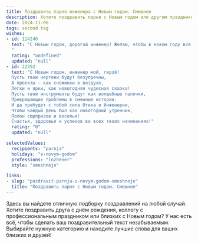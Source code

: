 ```yaml
---
title: Поздравить парня инженера с Новым годом. Смешное
description: Хотите поздравить парня с Новым годом или другим праздником? Наш ИИ создаст незабываемое поздравление, а вы обязательно выделитесь среди других.  
date: 2024-11-06
tags: second tag
wishes:
- id: 114240
  text: "С Новым годом, дорогой инженер! Желаю, чтобы в новом году все шестеренки твоей жизни работали как часы (а лучше — как космический корабль!),  а все задачи решались с легкостью и  юмором, достойным самого гениального изобретателя!  Пусть твой креатив не иссякнет, а проблемы решаются с помощью не только формул, но и праздничного настроения!  С Новым годом!
  "
  rating: "undefined"
  updated: "null"
- id: 22392
  text: "С Новым годом, инженер мой, герой!
  Пусть твои чертежи будут безупречны,
  А проекты – как снежинки в воздухе,
  Легки и ярки, как новогодняя чудесная сказка!
  Пусть твои инструменты будут как волшебные палочки,
  Превращающие проблемы в смешные истории.
  И да пребудет с тобой сила Отика и Инженерии,
  Чтобы каждый день был как новогодний утренник,
  Полон сюрпризов и веселья!
  Счастья, здоровья и успехов во всех твоих начинаниях!"
  rating: "0"
  updated: "null"

selectedValues:
  recipients: "parnja"
  holidays: "s-novym-godom"
  professions: "inzhener"
  style: "smeshnoje"

links:
- slug: "pozdravit-parnja-s-novym-godom-smeshnoje"
  title: "Поздравить парня с Новым годом. Смешное"
---
```


Здесь вы найдете отличную подборку поздравлений на любой случай. 
Хотите поздравить друга с днём рождения, коллегу с профессиональным праздником или близких с Новым годом? У нас есть всё, чтобы сделать ваш поздравительный текст незабываемым. Выбирайте нужную категорию и находите лучшие слова для ваших близких и друзей!
